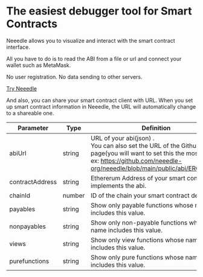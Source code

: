 # The easiest debugger tool for Smart Contracts

Neeedle allows you to visualize and interact with the smart contract interface.

All you have to do is to read the ABI from a file or url and connect your wallet such as MetaMask.

No user registration. No data sending to other servers.

[Try Neeedle](https://neeedle.org/?abiUrl=https%3A%2F%2Fgithub.com%2Fneeedle-org%2Fneeedle%2Fblob%2Fmain%2Fpublic%2Fabi%2FERC20.json&chainId=1&contractAddress=0x6b175474e89094c44da98b954eedeac495271d0f)

And also, you can share your smart contract client with URL.
When you set up smart contract information in Neeedle, the URL will automatically change to a shareable one.

| Parameter       | Type   | Definition                                                                                                                                                                                      |
| --------------- | ------ | ----------------------------------------------------------------------------------------------------------------------------------------------------------------------------------------------- |
| abiUrl          | string | URL of your abi(json) .<br>You can also set the URL of the Github view page(you will want to set this the most). <br>ex: https://github.com/neeedle-org/neeedle/blob/main/public/abi/ERC20.json |
| contractAddress | string | Ethererum Address of your smart contract implements the abi.                                                                                                                                    |
| chainId         | number | ID of the chain your smart contract deployed.                                                                                                                                                   |
| payables        | string | Show only payable functions whose name includes this value.                                                                                                                                     |
| nonpayables     | string | Show only non-payable functions whose name includes this value.                                                                                                                                 |
| views           | string | Show only view functions whose name includes this value.                                                                                                                                        |
| purefunctions   | string | Show only pure functions whose name includes this value.                                                                                                                                        |
